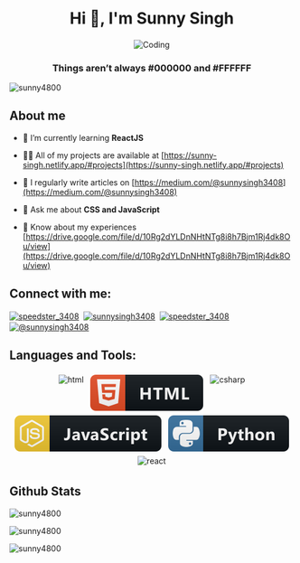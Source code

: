 <h1 align="center">Hi 👋, I'm Sunny Singh</h1>

<p align="center">
<img align="center" alt="Coding" width="400" src="https://camo.githubusercontent.com/cae12fddd9d6982901d82580bdf321d81fb299141098ca1c2d4891870827bf17/68747470733a2f2f6d69726f2e6d656469756d2e636f6d2f6d61782f313336302f302a37513379765349765f7430696f4a2d5a2e676966">
 </p>

<h3 align="center">Things aren’t always #000000 and #FFFFFF</h3>

<p align="left"> <img src="https://komarev.com/ghpvc/?username=sunny4800&label=Profile%20views&color=0e75b6&style=flat" alt="sunny4800" /> </p>

<h2> About me</h2>

- 🌱 I’m currently learning **ReactJS**

- 👨‍💻 All of my projects are available at [https://sunny-singh.netlify.app/#projects](https://sunny-singh.netlify.app/#projects)

- 📝 I regularly write articles on [https://medium.com/@sunnysingh3408](https://medium.com/@sunnysingh3408)

- 💬 Ask me about **CSS and JavaScript**

- 📄 Know about my experiences [https://drive.google.com/file/d/10Rg2dYLDnNHtNTg8i8h7Bjm1Rj4dk8Ou/view](https://drive.google.com/file/d/10Rg2dYLDnNHtNTg8i8h7Bjm1Rj4dk8Ou/view)

<h2 align="left">Connect with me:</h2>
<p align="left">
<a href="https://twitter.com/speedster_3408" target="blank"><img align="center" src="https://raw.githubusercontent.com/rahuldkjain/github-profile-readme-generator/master/src/images/icons/Social/twitter.svg" alt="speedster_3408" height="30" width="40" /></a>&nbsp;
<a href="https://linkedin.com/in/sunnysingh3408" target="blank"><img align="center" src="https://raw.githubusercontent.com/rahuldkjain/github-profile-readme-generator/master/src/images/icons/Social/linked-in-alt.svg" alt="sunnysingh3408" height="30" width="40" /></a>&nbsp;
<a href="https://instagram.com/speedster_3408" target="blank"><img align="center" src="https://raw.githubusercontent.com/rahuldkjain/github-profile-readme-generator/master/src/images/icons/Social/instagram.svg" alt="speedster_3408" height="30" width="40" /></a>&nbsp;
<a href="https://medium.com/@sunnysingh3408" target="blank"><img align="center" src="https://raw.githubusercontent.com/rahuldkjain/github-profile-readme-generator/master/src/images/icons/Social/medium.svg" alt="@sunnysingh3408" height="30" width="40" /></a>
</p>

<h2 align="left">Languages and Tools:</h2>
<p align="center">
  <!-- For more icons please follow  https://github.com/MikeCodesDotNET/ColoredBadges -->
   <img src="https://raw.githubusercontent.com/8bithemant/8bithemant/master/svg/dev/languages/c++.svg" alt="html" style="vertical-align:top; margin:4px"> 
  <img src="https://raw.githubusercontent.com/8bithemant/8bithemant/master/svg/dev/languages/html.svg" alt="html" style="vertical-align:top; margin:4px">    
  <img src="https://raw.githubusercontent.com/8bithemant/8bithemant/master/svg/dev/languages/css.svg" alt="csharp" style="vertical-align:top; margin:4px">
  <img src="https://raw.githubusercontent.com/8bithemant/8bithemant/master/svg/dev/languages/js.svg" alt="js" style="vertical-align:top; margin:4px">
  <img src="https://raw.githubusercontent.com/8bithemant/8bithemant/master/svg/dev/languages/python.svg" alt="python" style="vertical-align:top; margin:4px">
  <img src="https://raw.githubusercontent.com/8bithemant/8bithemant/master/svg/dev/languages/mysql.svg" alt="react" style="vertical-align:top; margin:4px">
 </p>

<h2 align="left">Github Stats</h2>

<p><img src="https://github-readme-streak-stats.herokuapp.com/?user=sunny4800&theme=great-gatsby" alt="sunny4800" /></p>
<p><img src="https://github-readme-stats.vercel.app/api?username=sunny4800&show_icons=true&locale=en&theme=great-gatsby" alt="sunny4800" /></p>
<p><img src="https://github-readme-stats.vercel.app/api/top-langs?username=sunny4800&show_icons=true&locale=en&theme=great-gatsby" alt="sunny4800" /></p>


